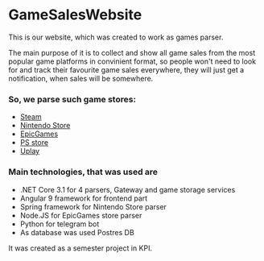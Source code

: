 # GameSalesWebsite

This is our website, which was created to work as games parser.

The main purpose of it is to collect and show all game sales from the most popular game platforms in convinient format, so people won't need to look for and track their favourite game sales everywhere, they will just get a notification, when sales will be somewhere.

### So, we parse such game stores:
- [Steam](https://store.steampowered.com/)
- [Nintendo Store](https://www.nintendo.com/)
- [EpicGames](https://www.epicgames.com/store/en-US/)
- [PS store](https://store.playstation.com/)
- [Uplay](https://uplay.ubisoft.com/)

### Main technologies, that was used are
- .NET Core 3.1 for 4 parsers, Gateway and game storage services
- Angular 9 framework for frontend part
- Spring framework for Nintendo Store parser
- Node.JS for EpicGames store parser
- Python for telegram bot
- As database was used Postres DB

It was created as a semester project in KPI.
